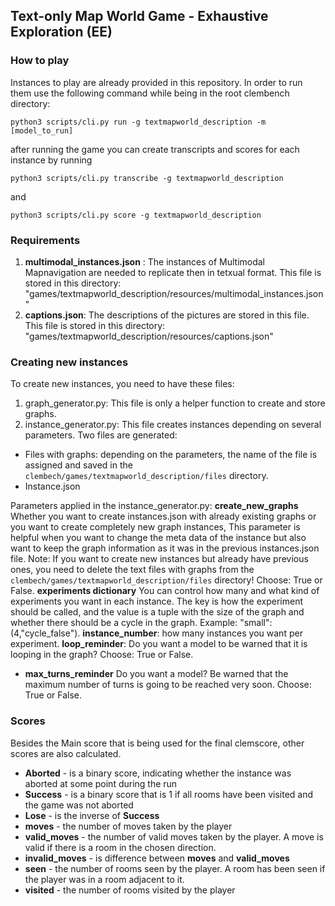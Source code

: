 ## Text-only Map World Game - Exhaustive Exploration (EE)

### How to play

Instances to play are already provided in this repository. In order to run them use the following command while being in the root clembench directory:

```
python3 scripts/cli.py run -g textmapworld_description -m [model_to_run]
```
after running the game you can create transcripts and scores for each instance by running 
```
python3 scripts/cli.py transcribe -g textmapworld_description
```
and 
```
python3 scripts/cli.py score -g textmapworld_description
```
### Requirements

1. **multimodal_instances.json** : The instances of Multimodal Mapnavigation  are needed to replicate then in tetxual format. This file is stored in this directory: "games/textmapworld_description/resources/multimodal_instances.json"
2. **captions.json**: The descriptions of the pictures are stored in this file. This file is stored in this directory: "games/textmapworld_description/resources/captions.json" 


### Creating new instances

To create new instances, you need to have these files:
1. graph_generator.py: This file is only a helper function to create and store graphs.
2. instance_generator.py: This file creates instances depending on several parameters. Two files are generated:
- Files with graphs: depending on the parameters, the name of the file is assigned and saved in the `clembech/games/textmapworld_description/files` directory.
- Instance.json


Parameters applied in the instance_generator.py:
**create_new_graphs** Whether you want to create instances.json with already existing graphs or you want to create completely new graph instances, This parameter is helpful when you want to change the meta data of the instance but also want to keep the graph information as it was in the previous instances.json file. Note: If you want to create new instances but already have previous ones, you need to delete the text files with graphs from the `clembech/games/textmapworld_description/files` directory! Choose: True or False.
**experiments dictionary** You can control how many and what kind of experiments you want in each instance. The key is how the experiment should be called, and the value is a tuple with the size of the graph and whether there should be a cycle in the graph. Example: "small": (4,"cycle_false").
**instance_number**: how many instances you want per experiment.
**loop_reminder**: Do you want a model to be warned that it is looping in the graph? Choose: True or False.
- **max_turns_reminder** Do you want a model? Be warned that the maximum number of turns is going to be reached very soon. Choose: True or False.



### Scores

Besides the Main score that is being used for the final clemscore, other scores are also calculated.

- **Aborted** - is a binary score, indicating whether the instance was aborted at some point during the run
- **Success** - is a binary score that is 1 if all rooms have been visited and the game was not aborted
- **Lose** - is the inverse of **Success**
- **moves** - the number of moves taken by the player
- **valid_moves** - the number of valid moves taken by the player. A move is valid if there is a room in the chosen direction.
- **invalid_moves** - is difference between **moves** and **valid_moves**
- **seen** - the number of rooms seen by the player. A room has been seen if the player was in a room adjacent to it.
- **visited** - the number of rooms visited by the player